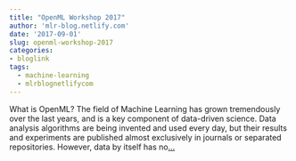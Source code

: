 ```yaml
---
title: "OpenML Workshop 2017"
author: 'mlr-blog.netlify.com'
date: '2017-09-01'
slug: openml-workshop-2017
categories:
- bloglink
tags:
  - machine-learning
  - mlrblognetlifycom
---
```


What is OpenML? The field of Machine Learning has grown tremendously over the last years, and is a key component of data-driven science. Data analysis algorithms are being invented and used every day, but their results and experiments are published almost exclusively in journals or separated repositories. However, data by itself has no[... <i class="fas fa-external-link-alt"></i>](https://mlr-blog.netlify.com/post/2017-09-01-openml-workshop-2017/)

